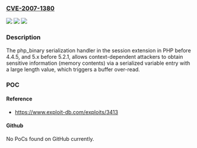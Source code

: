 ### [CVE-2007-1380](https://cve.mitre.org/cgi-bin/cvename.cgi?name=CVE-2007-1380)
![](https://img.shields.io/static/v1?label=Product&message=n%2Fa&color=blue)
![](https://img.shields.io/static/v1?label=Version&message=n%2Fa&color=blue)
![](https://img.shields.io/static/v1?label=Vulnerability&message=n%2Fa&color=brighgreen)

### Description

The php_binary serialization handler in the session extension in PHP before 4.4.5, and 5.x before 5.2.1, allows context-dependent attackers to obtain sensitive information (memory contents) via a serialized variable entry with a large length value, which triggers a buffer over-read.

### POC

#### Reference
- https://www.exploit-db.com/exploits/3413

#### Github
No PoCs found on GitHub currently.

